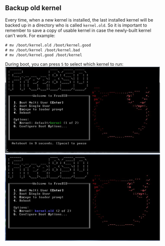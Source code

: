 Backup old kernel
----
Every time, when a new kernel is installed, the last installed kernel will be backed up in a directory who is called `kernel.old`. So it is important to remember to save a copy of usable kernel in case the newly-built kernel can't work. For example:  

	# mv /boot/kernel.old /boot/kernel.good	
	# mv /boot/kernel /boot/kernel.bad
	# mv /boot/kernel.good /boot/kernel

During boot, you can press `5` to select which kernel to run:  
![image](https://raw.githubusercontent.com/NanXiao/FreeBSD-101-Hacks/master/images/boot_kernel.JPG)
![image](https://raw.githubusercontent.com/NanXiao/FreeBSD-101-Hacks/master/images/boot_old_kernel.JPG)
	